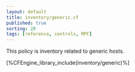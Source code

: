 ```yaml
---
layout: default
title: inventory/generic.cf
published: true
sorting: 20
tags: [reference, controls, MPF]
---
```


This policy is inventory related to generic hosts.

[%CFEngine_library_include(inventory/generic)%]

